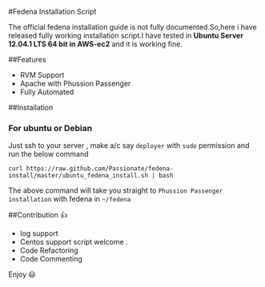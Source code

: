 #Fedena Installation Script 

The official fedena installation guide is not fully documented.So,here i have released fully working installation script.I have tested in **Ubuntu Server 12.04.1 LTS 64 bit  in AWS-ec2** and it is working fine. 

##Features 
* RVM Support
* Apache with Phussion Passenger 
* Fully Automated

##Installation 
 
### For ubuntu or Debian
Just ssh to your server , make a/c say `deployer` with `sudo` permission and run the below command


    curl https://raw.github.com/Passionate/fedena-install/master/ubuntu_fedena_install.sh | bash 

The above command will take you straight to `Phussion Passenger installation` with fedena in `~/fedena` 

##Contribution :thumbsup:
 * log support
 * Centos support script welcome . 
 * Code Refactoring
 * Code Commenting


Enjoy :smiley: